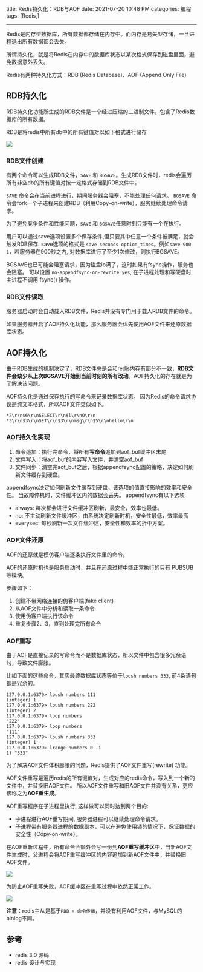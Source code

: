 title: Redis持久化：RDB与AOF
date: 2021-07-20 10:48 PM
categories: 编程
tags: [Redis,]

----

Redis是内存型数据库，所有数据都存储在内存中。而内存是易失型存储，一旦进程退出所有数据都会丢失。

所谓持久化，就是将Redis在内存中的数据库状态以某次格式保存到磁盘里面，避免数据意外丢失。

Redis有两种持久化方式：RDB (Redis Database)、AOF (Append Only File)
<!--more-->
## RDB持久化
RDB持久化功能所生成的RDB文件是一个经过压缩的二进制文件，包含了Redis数据库的所有数据。

RDB是将redis中所有db中的所有键值对以如下格式进行储存

![](http://image.runjf.com/mweb/2021-07-21-16268563558568.jpg)

### RDB文件创建
有两个命令可以生成RDB文件，`SAVE` 和 `BGSAVE`。生成RDB文件时，redis会遍历所有非空db的所有键值对按一定格式存储到RDB文件中。

`SAVE` 命令会在当前进程进行，期间服务器会阻塞，不能处理任何请求。
`BGSAVE` 命令会fork一个子进程来创建RDB（利用Copy-on-write），服务继续处理命令请求。

为了避免竞争条件和性能问题，`SAVE` 和 `BGSAVE`任意时刻只能有一个在执行。

用户可以通过save选项设置多个保存条件,但只要其中任意一个条件被满足，就会触发RDB保存.
save选项的格式是 `save seconds option_times`。例如`save 900 1`，若服务器在900秒之内, 对数据库进行了至少1次修改，则执行BGSAVE。

BGSAVE也已可能会阻塞请求，因为磁盘io满了，这时如果有fsync操作，服务也会阻塞。
可以设置 `no-appendfsync-on-rewrite yes`, 在子进程处理和写硬盘时, 主进程不调用 fsync() 操作。

### RDB文件读取
服务器启动时会自动载入RDB文件，Redis并没有专门用于载人RDB文件的命令。

如果服务器开启了AOF持久化功能，那么服务器会优先使用AOF文件来还原数据库状态。

## AOF持久化
由于RDB生成的机制决定了，RDB文件总是会和redis内存有部分不一致，**RDB文件会缺少从上次BGSAVE开始到当前时刻的所有改动**。AOF持久化的存在就是为了解决该问题。

AOF持久化是通过保存执行的写命令来记录数据库状态。
因为Redis的命令请求协议是纯文本格式，所以AOF文件类似如下。
```
*2\r\n$6\r\nSELECT\r\n$l\r\nO\r\n 
*3\r\n$3\r\nSET\r\n$3\r\nmsg\r\n$5\r\nhello\r\n 
```

### AOF持久化实现
1. 命令追加：执行完命令，将所有**写命令**追加到aof_buf缓冲区末尾
2. 文件写入：将aof_buf的内容写入文件，并清空aof_buf
3. 文件同步：清空完aof_buf之后，根据appendfsync配置的策略，决定如何刷新文件缓存到硬盘。

appendfsync决定如何刷新文件缓存到硬盘，该选项的值直接影响的效率和安全性。
当故障停机时，文件缓冲区内的数据会丢失。
appendfsync有以下选项
- always: 每次都会进行文件缓冲区刷新，最安全，效率也最低。
- no: 不主动刷新文件缓冲区，由系统决定刷新时机，安全性最低，效率最高
- everysec: 每秒刷新一次文件缓冲区，安全性和效率的折中方案。

### AOF文件还原
AOF的还原就是模仿客户端逐条执行文件里的命令。

AOF的还原时机也是服务启动时，并且在还原过程中能正常执行的只有 PUBSUB 等模块。

步骤如下：
1. 创建不带网络连接的伪客户端(fake client)
2. 从AOF文件中分析和读取一条命令
3. 使用伪客户端执行该命令
4. 重复步骤2、3，直到处理完所有命令

### AOF重写
由于AOF是直接记录的写命令而不是数据库状态，所以文件中包含很多冗余语句，导致文件膨胀。

比如下面的这些命令，其实最终数据库状态等价于`lpush numbers 333`, 前4条语句都是冗余的。
```
127.0.0.1:6379> lpush numbers 111
(integer) 1
127.0.0.1:6379> lpush numbers 222
(integer) 2
127.0.0.1:6379> lpop numbers
"222"
127.0.0.1:6379> lpop numbers
"111"
127.0.0.1:6379> lpush numbers 333
(integer) 1
127.0.0.1:6379> lrange numbers 0 -1
1) "333"
```

为了解决AOF文件体积膨胀的问题，Redis提供了AOF文件重写(rewrite) 功能。

AOF文件重写是遍历redis的所有键值对，生成对应的redis命令，写入到一个新的文件中，并替换旧AOF文件。
所以AOF文件重写和旧AOF文件并没有关系，更应该称之为**AOF重生成**。

AOF重写程序在子进程里执行, 这样做可以同时达到两个目的: 
- 子进程进行AOF重写期间, 服务器进程可以继续处理命令请求。
- 子进程带有服务器进程的数据副本，可以在避免使用锁的情况下，保证数据的安全性（Copy-on-write）。

在AOF重新过程中，所有命令会额外会写一份到**AOF重写缓冲区**中，当新AOF文件生成时，父进程会将AOF重写缓冲区的内容追加到新AOF文件中，并替换旧AOF文件。

![](http://image.runjf.com/mweb/2021-07-21-16268637141893.jpg)

为防止AOF重写失败，AOF缓冲区在重写过程中依然正常工作。

![](http://image.runjf.com/mweb/2021-07-21-16268635658876.jpg)

**注意**：redis主从是基于`RDB + 命令传播`，并没有利用AOF文件，与MySQL的binlog不同。

## 参考
- redis 3.0 源码
- redis 设计与实现